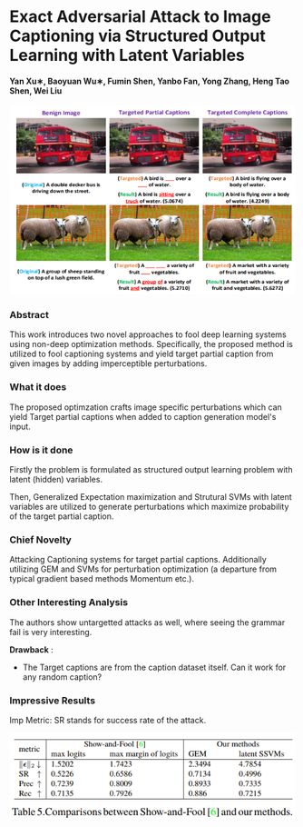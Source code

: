 # Exact Adversarial Attack to Image Captioning via Structured Output Learning with Latent Variables

#### Yan Xu∗, Baoyuan Wu∗, Fumin Shen, Yanbo Fan, Yong Zhang, Heng Tao Shen, Wei Liu

<p align="center">
  <img src="img/captioning.png" style= "max-height:400; width: auto;" title="Attacking Image Captioning">
</p>

### Abstract

This work introduces two novel approaches to fool deep learning systems using non-deep optimization methods. Specifically, the proposed method is utilized to fool captioning systems and yield target partial caption from given images by adding imperceptible perturbations.

### What it does

The proposed optimzation crafts image specific perturbations which can yield Target partial captions when added to caption generation model's input.

### How is it done

Firstly the problem is formulated as  structured output learning problem with latent (hidden) variables.

Then, Generalized Expectation maximization and Strutural SVMs with latent variables are utilized to generate perturbations which maximize probability of the target partial caption.   

### Chief Novelty

Attacking Captioning systems for target partial captions. Additionally utilizing GEM and SVMs for perturbation optimization (a departure from typical gradient based methods Momentum etc.). 

### Other Interesting Analysis

The authors show untargetted attacks as well, where seeing the grammar fail is very interesting. 

**Drawback** :  

* The Target captions are from the caption dataset itself. Can it work for any random caption?

### Impressive Results

Imp Metric: SR stands for success rate of the attack.

<p align="center">
  <img src="img/captioning_table.png" style= "max-height:400; width: auto;" title="Attacking Image Captioning Results">
</p>
